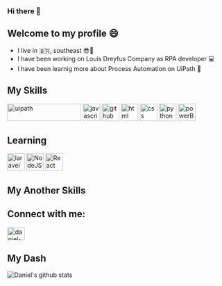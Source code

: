 ### Hi there 👋
## Welcome to my profile 😄

- I live in :brazil:, southeast :sunglasses::sunrise:
- I have been working on Louis Dreyfus Company as RPA developer :computer:
- I have been learnig more about Process Automation on UiPath :sparkling_heart:

## My Skills

<img src="https://s3.amazonaws.com/crdownload/crcloud/dtcadminlogo/11218/289/1585106235855.png" alt="uipath" width="170" height="40" style="max-width:100%;"></img>
<img src="https://cdn.icon-icons.com/icons2/2108/PNG/512/javascript_icon_130900.png" alt="javascript" width="40" height="40" style="max-width:100%;"></img>
<img src="https://cdn.icon-icons.com/icons2/936/PNG/512/github-logo_icon-icons.com_73546.png" alt="github" width="40" height="40" style="max-width:100%;"></img>
<img src="https://cdn.icon-icons.com/icons2/2415/PNG/512/html_original_wordmark_logo_icon_146478.png" alt="html" width="40" height="40" style="max-width:100%;"></img>
<img src="https://cdn.icon-icons.com/icons2/2107/PNG/512/file_type_css_icon_130661.png" alt="css" width="40" height="40" style="max-width:100%;"></img>
<img src="https://cdn.icon-icons.com/icons2/112/PNG/512/python_18894.png" alt="python" width="40" height="40" style="max-width:100%;"></img>
<img src="https://powerbi.microsoft.com/pictures/application-logos/svg/powerbi.svg" alt="powerBI" width="40" height="40" style="max-width:100%;"></img>

## Learning
<img src="https://laravel.com/img/logomark.min.svg" alt="laravel" width="40" height="40" style="max-width:100%;"></img>
<img src="https://nodejs.org/static/images/logo.svg" alt="NodeJS" width="40" height="40" style="max-width:100%;"></img>
<img src="https://reactnative.dev/img/header_logo.svg" alt="React" width="40" height="40" style="max-width:100%;"></img>

## My Another Skills

## Connect with me:
<a href="www.linkedin.com/in/daniel-oliveira-05a538138" target="_blank">
<img align="center" alt="daniel-linkedin" height="30" width="40" src="https://cdn.jsdelivr.net/npm/simple-icons@3.0.1/icons/linkedin.svg" style="max-width:100%;">
</a>

## My Dash
![Daniel's github stats](https://github-readme-stats.vercel.app/api?username=oliveld&show_icons=true&count_private=true&theme=radical)

<!--
**Oliveld/oliveld** is a ✨ _special_ ✨ repository because its `README.md` (this file) appears on your GitHub profile.

Here are some ideas to get you started:

- 🔭 I’m currently working on ...
- 🌱 I’m currently learning ...
- 👯 I’m looking to collaborate on ...
- 🤔 I’m looking for help with ...
- 💬 Ask me about ...
- 📫 How to reach me: ...
- 😄 Pronouns: ...
- ⚡ Fun fact: ...
-->
